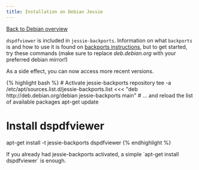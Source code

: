 ```yaml
---
title: Installation on Debian Jessie
---
```


[Back to Debian overview][debian]

`dspdfviewer` is included in `jessie-backports`.  Information on what
`backports` is and how to use it is found on [backports instructions],
but to get started, try these commands (make sure to replace
*deb.debian.org* with your preferred debian mirror!)

As a side effect, you can now access more recent versions.

<div class="root">
{% highlight bash %}
# Activate jessie-backports repository
tee -a /etc/apt/sources.list.d/jessie-backports.list <<< "deb http://deb.debian.org/debian jessie-backports main"
# ... and reload the list of available packages
apt-get update

# Install dspdfviewer
apt-get install -t jessie-backports dspdfviewer
{% endhighlight %}
</div>

<span class="root">
If you already had jessie-backports activated, a
simple `apt-get install dspdfviewer` is enough.
</span>

[debian]: /installation/debian.html
[backports instructions]: http://backports.debian.org/Instructions/
